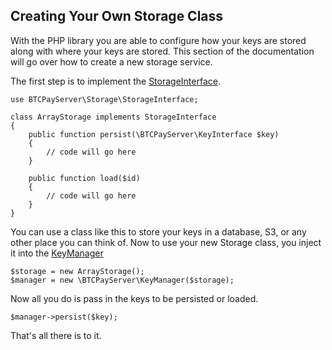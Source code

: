 ##  Creating Your Own Storage Class
With the PHP library you are able to configure how your keys are stored
along with where your keys are stored. This section of the documentation
will go over how to create a new storage service.

The first step is to implement the
[StorageInterface](https://github.com/psyb0t/btcpayserver-php-client/blob/master/src/BTCPayServer/Storage/StorageInterface.php).

``` {.sourceCode .php}
use BTCPayServer\Storage\StorageInterface;

class ArrayStorage implements StorageInterface
{
    public function persist(\BTCPayServer\KeyInterface $key)
    {
        // code will go here
    }

    public function load($id)
    {
        // code will go here
    }
}
```

You can use a class like this to store your keys in a database, S3, or
any other place you can think of. Now to use your new Storage class, you
inject it into the
[KeyManager](https://github.com/psyb0t/btcpayserver-php-client/blob/master/src/BTCPayServer/KeyManager.php)

``` {.sourceCode .php}
$storage = new ArrayStorage();
$manager = new \BTCPayServer\KeyManager($storage);
```

Now all you do is pass in the keys to be persisted or loaded.

``` {.sourceCode .php}
$manager->persist($key);
```

That's all there is to it.
